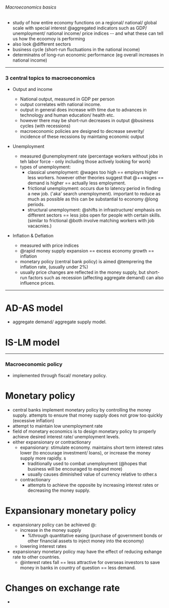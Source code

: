 ###### Macroeconomics basics
- study of how entire economy functions on a regional/ national/ global scale with special interest @aggregated indicators such as GDP/ unemployment/ national income/ price indices -- and what these can tell us how the ecoomoy is performing
- also look @different sectors
- business cycle (short-run fluctuations in the national income)
- determinatns of long-run economic performance (eg overall increases in national income)

--------------------------------------------------------

### 3 central topics to macroeconomics
- Output and income
    + National output, measured in GDP per person
    + output correlates with national income.
    + output in general does increase with time due to advances in technology and human education/ health etc.
    + however there may be short-run decreases in output @business cycles (with recessions)
    + macroeconomic policies are designed to decrease severity/ incidence of these recssions by maintaing economic output

- Unemployment
    + measured @unemployment rate (percentage workers without jobs in teh labor force - only including those actively looking for work)
    + types of unemployment:
        * classical unemployment: @wages too high == employrs higher less workers. however other theories suggest that @++wages == demand is higher == actually less employment.
        * frictional unemployment: occurs due to latency period in finding a new job. ('aka' search unemployment). important to reduce as much as possible as this can be substantial to economy @long periods. 
        * structural unemployment: @shifts in infrastructure/ emphasis on different sectors == less jobs open for people with certain skills. (similar to frictional @both involve matching workers with job vacacnies.)

- Inflation & Deflation
    + measured with price indices
    + @rapid money supply expansion == excess economy growth == inflation
    + monetary policy (central bank policy) is aimed @temprering the inflation rate, (usually under 2%)
    + usually price changes are reflected in the money supply, but short-run factors such as recession (affecting aggregate demand) can also influence prices. 

-----------------------------------------------------------

# AD-AS model
- aggregate demand/ aggregate supply model.

# IS-LM model

-----------------------------------------------------------

### Macroeconomic policy
- implemented through fiscal/ monetary policy. 

# Monetary policy
- central banks implement monetary policy by controlling the money supply. attempts to ensure that money supply does not grow too quickly (excessive inflation)
- attempt to maintain low unemployment rate
- field of monetary economics is to design monetary policy to properly achieve desired interest rate/ unemployment levels.
- either expansionary or contractionary
    + expansionary: stimulate economy. maintains short term interest rates lower (to encourage investment/ loans), or increase the money supply more rapidly. s
        * traditionally used to combat unemployment (@hopes that business will be encouraged to expand more)
        * usually causes diminished value of currency relative to other.s
    + contractionary
        * attempts to achieve the opposite by increasing interest rates or decreasing the money supply.


# Expansionary monetary policy
- expansionary policy can be achieved @:
    + increase in the money supply 
        * %through quantitative easing (purchase of government bonds or other financial assets to inject money into the economy)
    + lowering interest rates
- expansionary monetary policy may have the effect of reducing exhange rate to other countries.
    + @interest rates fall == less attractive for overseas investors to save money in banks in country of question == less demand.

# Changes on exchange rate
- 
